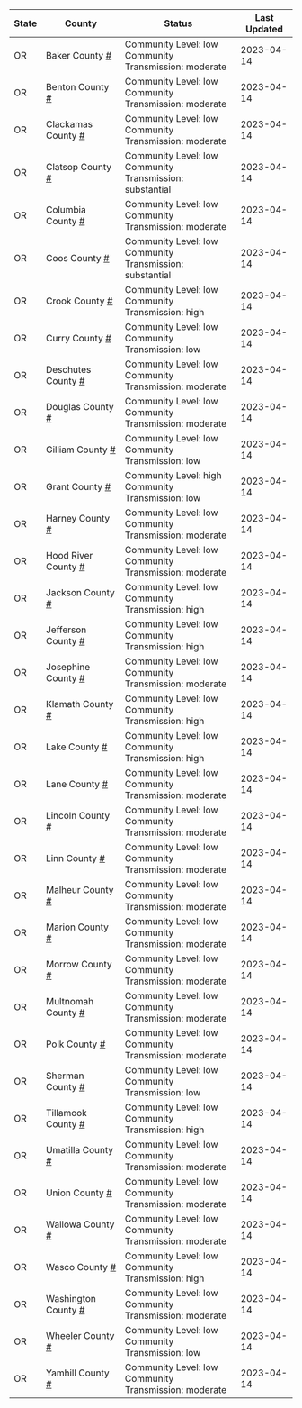 State | County | Status | Last Updated
--- | --- | --- | --- 
OR | Baker County <a href="#baker_county">#</a> | <a name="baker_county"></a>Community Level: low<br/>Community Transmission: moderate | 2023-04-14
OR | Benton County <a href="#benton_county">#</a> | <a name="benton_county"></a>Community Level: low<br/>Community Transmission: moderate | 2023-04-14
OR | Clackamas County <a href="#clackamas_county">#</a> | <a name="clackamas_county"></a>Community Level: low<br/>Community Transmission: moderate | 2023-04-14
OR | Clatsop County <a href="#clatsop_county">#</a> | <a name="clatsop_county"></a>Community Level: low<br/>Community Transmission: substantial | 2023-04-14
OR | Columbia County <a href="#columbia_county">#</a> | <a name="columbia_county"></a>Community Level: low<br/>Community Transmission: moderate | 2023-04-14
OR | Coos County <a href="#coos_county">#</a> | <a name="coos_county"></a>Community Level: low<br/>Community Transmission: substantial | 2023-04-14
OR | Crook County <a href="#crook_county">#</a> | <a name="crook_county"></a>Community Level: low<br/>Community Transmission: high | 2023-04-14
OR | Curry County <a href="#curry_county">#</a> | <a name="curry_county"></a>Community Level: low<br/>Community Transmission: low | 2023-04-14
OR | Deschutes County <a href="#deschutes_county">#</a> | <a name="deschutes_county"></a>Community Level: low<br/>Community Transmission: moderate | 2023-04-14
OR | Douglas County <a href="#douglas_county">#</a> | <a name="douglas_county"></a>Community Level: low<br/>Community Transmission: moderate | 2023-04-14
OR | Gilliam County <a href="#gilliam_county">#</a> | <a name="gilliam_county"></a>Community Level: low<br/>Community Transmission: low | 2023-04-14
OR | Grant County <a href="#grant_county">#</a> | <a name="grant_county"></a>Community Level: high<br/>Community Transmission: low | 2023-04-14
OR | Harney County <a href="#harney_county">#</a> | <a name="harney_county"></a>Community Level: low<br/>Community Transmission: moderate | 2023-04-14
OR | Hood River County <a href="#hood_river_county">#</a> | <a name="hood_river_county"></a>Community Level: low<br/>Community Transmission: moderate | 2023-04-14
OR | Jackson County <a href="#jackson_county">#</a> | <a name="jackson_county"></a>Community Level: low<br/>Community Transmission: high | 2023-04-14
OR | Jefferson County <a href="#jefferson_county">#</a> | <a name="jefferson_county"></a>Community Level: low<br/>Community Transmission: high | 2023-04-14
OR | Josephine County <a href="#josephine_county">#</a> | <a name="josephine_county"></a>Community Level: low<br/>Community Transmission: moderate | 2023-04-14
OR | Klamath County <a href="#klamath_county">#</a> | <a name="klamath_county"></a>Community Level: low<br/>Community Transmission: high | 2023-04-14
OR | Lake County <a href="#lake_county">#</a> | <a name="lake_county"></a>Community Level: low<br/>Community Transmission: high | 2023-04-14
OR | Lane County <a href="#lane_county">#</a> | <a name="lane_county"></a>Community Level: low<br/>Community Transmission: moderate | 2023-04-14
OR | Lincoln County <a href="#lincoln_county">#</a> | <a name="lincoln_county"></a>Community Level: low<br/>Community Transmission: moderate | 2023-04-14
OR | Linn County <a href="#linn_county">#</a> | <a name="linn_county"></a>Community Level: low<br/>Community Transmission: moderate | 2023-04-14
OR | Malheur County <a href="#malheur_county">#</a> | <a name="malheur_county"></a>Community Level: low<br/>Community Transmission: moderate | 2023-04-14
OR | Marion County <a href="#marion_county">#</a> | <a name="marion_county"></a>Community Level: low<br/>Community Transmission: moderate | 2023-04-14
OR | Morrow County <a href="#morrow_county">#</a> | <a name="morrow_county"></a>Community Level: low<br/>Community Transmission: moderate | 2023-04-14
OR | Multnomah County <a href="#multnomah_county">#</a> | <a name="multnomah_county"></a>Community Level: low<br/>Community Transmission: moderate | 2023-04-14
OR | Polk County <a href="#polk_county">#</a> | <a name="polk_county"></a>Community Level: low<br/>Community Transmission: moderate | 2023-04-14
OR | Sherman County <a href="#sherman_county">#</a> | <a name="sherman_county"></a>Community Level: low<br/>Community Transmission: low | 2023-04-14
OR | Tillamook County <a href="#tillamook_county">#</a> | <a name="tillamook_county"></a>Community Level: low<br/>Community Transmission: high | 2023-04-14
OR | Umatilla County <a href="#umatilla_county">#</a> | <a name="umatilla_county"></a>Community Level: low<br/>Community Transmission: moderate | 2023-04-14
OR | Union County <a href="#union_county">#</a> | <a name="union_county"></a>Community Level: low<br/>Community Transmission: moderate | 2023-04-14
OR | Wallowa County <a href="#wallowa_county">#</a> | <a name="wallowa_county"></a>Community Level: low<br/>Community Transmission: moderate | 2023-04-14
OR | Wasco County <a href="#wasco_county">#</a> | <a name="wasco_county"></a>Community Level: low<br/>Community Transmission: high | 2023-04-14
OR | Washington County <a href="#washington_county">#</a> | <a name="washington_county"></a>Community Level: low<br/>Community Transmission: moderate | 2023-04-14
OR | Wheeler County <a href="#wheeler_county">#</a> | <a name="wheeler_county"></a>Community Level: low<br/>Community Transmission: low | 2023-04-14
OR | Yamhill County <a href="#yamhill_county">#</a> | <a name="yamhill_county"></a>Community Level: low<br/>Community Transmission: moderate | 2023-04-14
